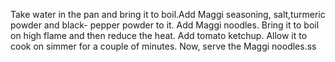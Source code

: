 Take water in the pan and bring it to boil.Add Maggi seasoning, salt,turmeric powder and black- pepper powder to it.
Add Maggi noodles. Bring it to boil on high flame and then reduce the heat.
Add tomato ketchup. Allow it to cook on simmer for a couple of minutes.
Now, serve the Maggi noodles.ss